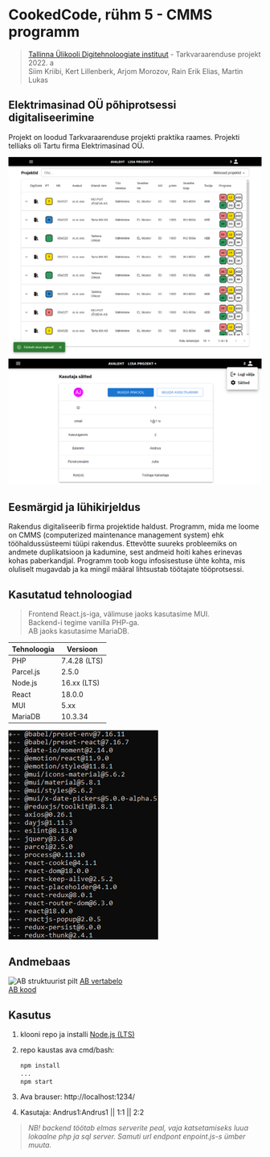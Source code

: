 # CookedCode, rühm 5 - CMMS programm

> [Tallinna Ülikooli Digitehnoloogiate instituut](https://www.tlu.ee/dt) - Tarkvaraarenduse projekt  2022. a <br>
> Siim Kriibi, Kert Lillenberk, Arjom Morozov, Rain Erik Elias, Martin Lukas

## Elektrimasinad OÜ põhiprotsessi digitaliseerimine

Projekt on loodud Tarkvaraarenduse projekti praktika raames. Projekti telliaks oli Tartu firma Elektrimasinad OÜ. 

![Avalehe kuva](https://raw.githubusercontent.com/CoockedCode/TTP2022/main/media/demo_1.png)
![Kasutaja sätete kuva](https://raw.githubusercontent.com/CoockedCode/TTP2022/main/media/demo_2.png)


## Eesmärgid ja lühikirjeldus

Rakendus digitaliseerib firma projektide haldust. Programm, mida me loome on CMMS (computerized maintenance management system) ehk tööhaldussüsteemi tüüpi rakendus. Ettevõtte suureks probleemiks on andmete duplikatsioon ja kadumine, sest andmeid hoiti kahes erinevas kohas paberkandjal. Programm toob kogu infosisestuse ühte kohta, mis oluliselt mugavdab ja ka mingil määral lihtsustab töötajate tööprotsessi.


## Kasutatud tehnoloogiad

> Frontend React.js-iga, välimuse jaoks kasutasime MUI. <br>
> Backend-i tegime vanilla PHP-ga. <br>
> AB jaoks kasutasime MariaDB.

| Tehnoloogia | Versioon |
|--|--|
| PHP | 7.4.28 (LTS) |
| Parcel.js | 2.5.0 |
| Node.js | 16.xx (LTS) |
| React | 18.0.0 |
| MUI | 5.xx |
| MariaDB | 10.3.34 |

![NPM pakketid, mida kasutame](https://raw.githubusercontent.com/CoockedCode/TTP2022/main/media/npm_depend_list.png)


## Andmebaas

![AB struktuurist pilt](https://raw.githubusercontent.com/CoockedCode/TTP2022/main/media/Elektrimasinad_O%C3%9C_db.png)
[AB vertabelo](https://my.vertabelo.com/doc/7nLObBWSjrfJviiqbb72APGHm6lorTEy) <br>
[AB kood](https://github.com/CoockedCode/TTP2022/tree/main/db)


## Kasutus

  1. klooni repo ja installi [Node.js (LTS)](https://docs.npmjs.com/downloading-and-installing-node-js-and-npm#using-a-node-installer-to-install-nodejs-and-npm)
  
   2. repo kaustas ava cmd/bash: 
  
          npm install
          ...
          npm start

  4. Ava brauser:
  http://localhost:1234/
 
  5. Kasutaja:
  Andrus1:Andrus1  ||  1:1  ||  2:2

> *NB! backend töötab elmas serverite peal, vaja katsetamiseks luua lokaalne php ja sql server. Samuti url endpont enpoint.js-s ümber muuta.*
